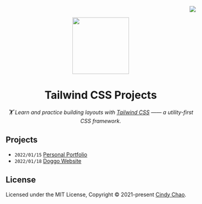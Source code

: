 <!-- badges -->
<div align="right">

[![](https://img.shields.io/github/license/chenxuanzzy/tailwindcss-project.svg?style=flat-square)](./LICENSE)

</div>

<!-- title, description and logo -->
<div align="center">

  <img src="https://i.imgur.com/fh1gUB7.png" height=150 />

# Tailwind CSS Projects

_🏋️ Learn and practice building layouts with [Tailwind CSS](https://tailwindcss.com/) —— a utility-first CSS framework._

</div>

## Projects

- `2022/01/15` [Personal Portfolio](./personal-portfolio/)
- `2022/01/18` [Doggo Website](./doggo-website/)

## License

Licensed under the MIT License, Copyright © 2021-present [Cindy Chao](https://github.com/chenxuanzzy).
